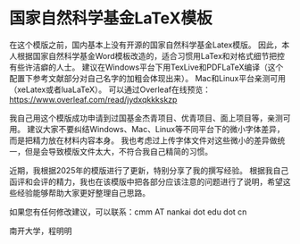 # 国家自然科学基金LaTeX模板

在这个模版之前，国内基本上没有开源的国家自然科学基金Latex模版。
因此，本人根据国家自然科学基金Word模板改造的，适合习惯用LaTex和对格式细节把控有些许洁癖的人士。
建议在Windows平台下用TexLive和PDFLaTeX编译（这个配置下参考文献部分对自己名字的加粗会体现出来）。
Mac和Linux平台亲测可用（xeLatex或者luaLaTeX）。
可以通过Overleaf在线预览：https://www.overleaf.com/read/jydxqkkkskzp


我自己用这个模版成功申请到过国基金杰青项目、优青项目、面上项目等，亲测可用。
建议大家不要纠结Windows、Mac、Linux等不同平台下的微小字体差异，而是把精力放在材料内容本身。
我也考虑过上传字体文件对这些微小的差异做统一，但是会导致模版文件太大，不符合我自己精简的习惯。

近期，我根据2025年的模版进行了更新，特别分享了我的撰写经验。
根据我自己函评和会评的精力，我也在该模版中把各部分应该注意的问题进行了说明，希望这些经验能够帮助大家更好整理自己思路。

如果您有任何修改建议，可以联系：cmm AT nankai dot edu dot cn


南开大学，程明明